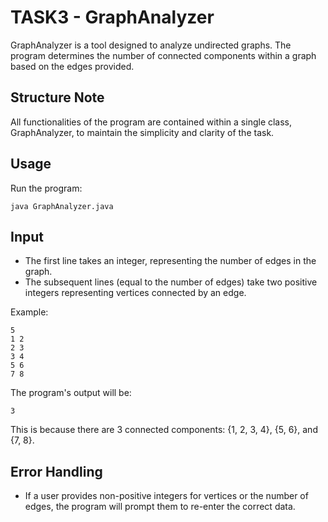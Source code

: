 # TASK3 - GraphAnalyzer

GraphAnalyzer is a tool designed to analyze undirected graphs. The program determines the number of connected components
within a graph based on the edges provided.

## Structure Note

All functionalities of the program are contained within a single class, GraphAnalyzer, to maintain the simplicity and
clarity of the task.

## Usage

Run the program:

```  
java GraphAnalyzer.java
```  

## Input

- The first line takes an integer, representing the number of edges in the graph.
- The subsequent lines (equal to the number of edges) take two positive integers representing vertices connected by an
  edge.

Example:

```
5
1 2
2 3
3 4
5 6
7 8
```

The program's output will be:

```
3
```

This is because there are 3 connected components: {1, 2, 3, 4}, {5, 6}, and {7, 8}.

## Error Handling
- If a user provides non-positive integers for vertices or the number of edges, the program will prompt them to re-enter the correct data.
